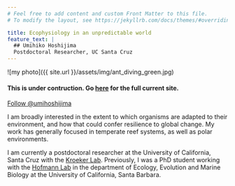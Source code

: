 ```yaml
---
# Feel free to add content and custom Front Matter to this file.
# To modify the layout, see https://jekyllrb.com/docs/themes/#overriding-theme-defaults

title: Ecophysiology in an unpredictable world
feature_text: |
  ## Umihiko Hoshijima
  Postdoctoral Researcher, UC Santa Cruz
---
```



![my photo]({{ site.url }}/assets/img/ant_diving_green.jpg)


#### This is under contruction. Go [here](www.hoshijima.org) for the full current site.


<a href="https://twitter.com/umihoshijima?ref_src=twsrc%5Etfw" class="twitter-follow-button" data-show-count="false">Follow @umihoshijima</a><script async src="https://platform.twitter.com/widgets.js" charset="utf-8"></script>


I am broadly interested in the extent to which organisms are adapted to their environment, and how that could confer resilience to global change. My work has generally focused in temperate reef systems, as well as polar environments.

I am currently a postdoctoral researcher at the University of California, Santa Cruz with the [Kroeker Lab](http://kristy-kroeker.squarespace.com/). Previously, I was a PhD student working with the [Hofmann Lab](http://www.hofmannlab.com/) in the department of Ecology, Evolution and Marine Biology at the University of California, Santa Barbara.
